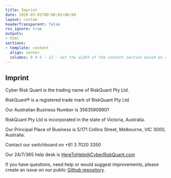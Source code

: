 ```yaml
---
title: Imprint 
date: 2020-03-01T00:00:01+00:00 
layout: custom
headerTransparent: false
rss_ignore: true
outputs:
- html
sections:
- template: content
  align: center
  columns: 8 # 6 - 12 - Set the width of the content section based on a 12 column grid
---
```

## Imprint

Cyber Risk Quant is the trading name of RiskQuant Pty Ltd.

RiskQuant® is a registered trade mark of RiskQuant Pty Ltd.

Our Australian Business Number is 35635909901

RiskQuant Pty Ltd is incorporated in the state of Victoria, Australia.

Our Principal Place of Business is 5/171 Collins Street, Melbourne, VIC 3000, Australia.

Contact our switchboard on +61 3 7020 3350   

Our 24/7/365 help desk is HereToHelp@CyberRiskQuant.com

If you have questions, need help or would suggest improvements, please create an issue on our public [Github repository](https://github.com/cyberriskquant/heretohelp).
